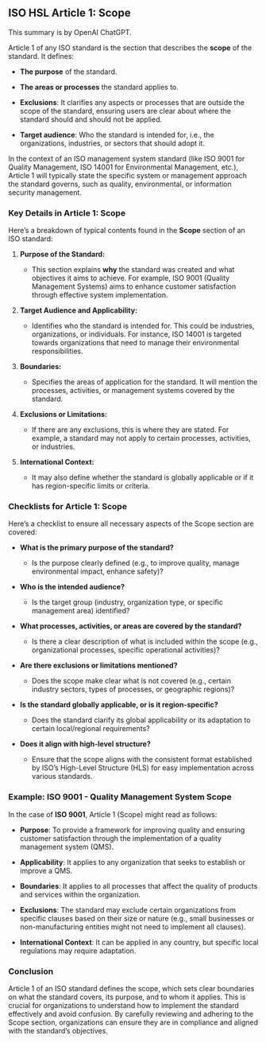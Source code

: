 ## ISO HSL Article 1: Scope

This summary is by OpenAI ChatGPT.

Article 1 of any ISO standard is the section that describes the **scope** of the standard. It defines:

* **The purpose** of the standard.

* **The areas or processes** the standard applies to.

* **Exclusions**: It clarifies any aspects or processes that are outside the scope of the standard, ensuring users are clear about where the standard should and should not be applied.

* **Target audience**: Who the standard is intended for, i.e., the organizations, industries, or sectors that should adopt it.

In the context of an ISO management system standard (like ISO 9001 for Quality Management, ISO 14001 for Environmental Management, etc.), Article 1 will typically state the specific system or management approach the standard governs, such as quality, environmental, or information security management.

### Key Details in Article 1: Scope

Here’s a breakdown of typical contents found in the **Scope** section of an ISO standard:

1. **Purpose of the Standard:**

   * This section explains **why** the standard was created and what objectives it aims to achieve. For example, ISO 9001 (Quality Management Systems) aims to enhance customer satisfaction through effective system implementation.

2. **Target Audience and Applicability:**

   * Identifies who the standard is intended for. This could be industries, organizations, or individuals. For instance, ISO 14001 is targeted towards organizations that need to manage their environmental responsibilities.

3. **Boundaries:**

   * Specifies the areas of application for the standard. It will mention the processes, activities, or management systems covered by the standard.

4. **Exclusions or Limitations:**

   * If there are any exclusions, this is where they are stated. For example, a standard may not apply to certain processes, activities, or industries.

5. **International Context:**

   * It may also define whether the standard is globally applicable or if it has region-specific limits or criteria.

### Checklists for Article 1: Scope

Here’s a checklist to ensure all necessary aspects of the Scope section are covered:

* **What is the primary purpose of the standard?**

  * Is the purpose clearly defined (e.g., to improve quality, manage environmental impact, enhance safety)?

* **Who is the intended audience?**

  * Is the target group (industry, organization type, or specific management area) identified?

* **What processes, activities, or areas are covered by the standard?**

  * Is there a clear description of what is included within the scope (e.g., organizational processes, specific operational activities)?

* **Are there exclusions or limitations mentioned?**

  * Does the scope make clear what is not covered (e.g., certain industry sectors, types of processes, or geographic regions)?

* **Is the standard globally applicable, or is it region-specific?**

  * Does the standard clarify its global applicability or its adaptation to certain local/regional requirements?

* **Does it align with high-level structure?**

  * Ensure that the scope aligns with the consistent format established by ISO’s High-Level Structure (HLS) for easy implementation across various standards.

### Example: ISO 9001 - Quality Management System Scope

In the case of **ISO 9001**, Article 1 (Scope) might read as follows:

* **Purpose**: To provide a framework for improving quality and ensuring customer satisfaction through the implementation of a quality management system (QMS).

* **Applicability**: It applies to any organization that seeks to establish or improve a QMS.

* **Boundaries**: It applies to all processes that affect the quality of products and services within the organization.

* **Exclusions**: The standard may exclude certain organizations from specific clauses based on their size or nature (e.g., small businesses or non-manufacturing entities might not need to implement all clauses).

* **International Context**: It can be applied in any country, but specific local regulations may require adaptation.

### Conclusion

Article 1 of an ISO standard defines the scope, which sets clear boundaries on what the standard covers, its purpose, and to whom it applies. This is crucial for organizations to understand how to implement the standard effectively and avoid confusion. By carefully reviewing and adhering to the Scope section, organizations can ensure they are in compliance and aligned with the standard’s objectives.
